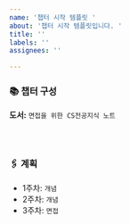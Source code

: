 ```yaml
---
name: '챕터 시작 템플릿 '
about: '챕터 시작 템플릿입니다. '
title: ''
labels: ''
assignees: ''

---
```


### 📚 **챕터 구성**   

**도서:** `면접을 위한 CS전공지식 노트`

```



```


###  🖇️ **계획** 
* 1주차: `개념` 
* 2주차: `개념` 
* 3주차: `면접`
